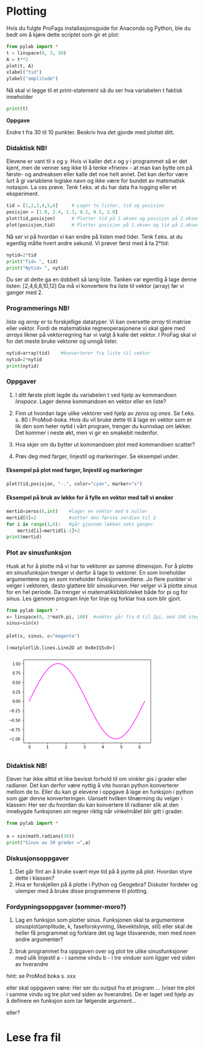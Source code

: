 
# Plotting
Hvis du fulgte ProFags installasjonsguide for Anaconda og Python, ble du bedt om å kjøre dette scriptet som gir et plot: 


```python
from pylab import *
t = linspace(0, 3, 30)
A = t**2
plot(t, A)
xlabel("tid")
ylabel("amplitude")

```

Nå skal vi legge til et print-statement så du ser hva variabelen t faktisk inneholder


```python
print(t)
```

**Oppgave** 

Endre t fra 30 til 10 punkter. Beskriv hva det gjorde med plottet ditt. 

### Didaktisk NB!
Elevene er vant til x og y. Hvis vi kaller det x og y i programmet så er det kjent, men de venner seg ikke til å tenke «friere» - at man kan bytte om på første- og andreaksen eller kalle det noe helt annet. Det kan derfor være lurt å gi variablene logiske navn og ikke være for bundet av matematisk notasjon. 
La oss prøve. Tenk f.eks. at du har data fra logging eller et eksperiment.


```python
tid = [1,2,3,4,5,6]     # Lager to lister, tid og posisjon
posisjon = [1.0, 2.4, 1.3, 0.2, 0.5, 2.0]
plot(tid,posisjon)      # Plotter tid på 1.aksen og posisjon på 2.aksen 
plot(posisjon,tid)      # Plotter posisjon på 1.aksen og tid på 2.aksen
```

Nå ser vi på hvordan vi kan endre på listen med tider. Tenk f.eks. at du egentlig målte hvert andre sekund. Vi prøver først med å ta 2*tid:


```python
nytid=2*tid
print("Tid= ", tid)
print("Nytid= ", nytid)
```

Du ser at dette ga en dobbelt så lang liste. Tanken var egentlig å lage denne listen: [2,4,6,8,10,12] 
Da må vi konvertere fra liste til vektor (array) før vi ganger med 2. 

### Programmerings NB! 
*liste* og *array* er to forskjellige datatyper. Vi kan oversette *array* til matrise eller vektor. Fordi de matematiske regneoperasjonene vi skal gjøre med *arrays* likner på vektorregning har vi valgt å kalle det vektor. I ProFag skal vi for det meste bruke vektorer og unngå lister. 



```python
nytid=array(tid)	#konverterer fra liste til vektor
nytid=2*nytid
print(nytid)
```

### Oppgaver
1) I ditt første plott lagde du variabelen t ved hjelp av kommandoen *linspace*. Lager denne kommandoen en vektor eller en liste?

2) Finn ut hvordan lage ulike vektorer ved hjelp av *zeros* og *ones*. Se f.eks. s. 80 i ProMod-boka. Hvis du vil bruke dette til å lage en vektor som er lik den som heter nytid i vårt program, trenger du kunnskap om løkker. Det kommer i neste økt, men vi gir en smakebit nedenfor. 

3) Hva skjer om du bytter ut kommandoen plot med kommandoen scatter?

4) Prøv deg med farger, linjestil og markeringer. Se eksempel under. 

#### Eksempel på plot med farger, linjestil og markeringer


```python
plot(tid,posisjon, "-.", color="cyan", marker="s")
```

#### Eksempel på bruk av løkke for å fylle en vektor med tall vi ønsker


```python
mertid=zeros(6,int)    #lager en vektor med 6 nuller
mertid[0]=2            #setter den første verdien til 2
for i in range(1,6):   #går gjennom løkken seks ganger
    mertid[i]=mertid[i-1]+2
print(mertid)
```

### Plot av sinusfunksjon
Husk at for å plotte må vi har to vektorer av samme dimensjon. 
For å plotte en sinusfunksjon trenger vi derfor å lage to vektorer. En som inneholder argumentene og en som inneholder funksjonsverdiene. Jo flere punkter vi velger i vektoren, desto glattere blir sinuskurven. 
Her velger vi å plotte sinus for en hel periode. Da trenger vi matematikkbiblioteket både for pi og for sinus. 
Les gjennom program linje for linje og forklar hva som blir gjort.


```python
from pylab import *
x= linspace(0, 2*math.pi, 100)  #vektor går fra 0 til 2pi, med 100 steg i mellom
sinus=sin(x)                    

plot(x, sinus, c="magenta")
```




    [<matplotlib.lines.Line2D at 0x8e315c0>]




![png](output_15_1.png)


### Didaktisk NB!
Elever har ikke alltid et like bevisst forhold til om vinkler gis i grader eller radianer. Det kan derfor være nyttig å vite hvoran python konverterer mellom de to. Eller du kan  gi elevene i oppgave å lage en funksjon i python som gjør denne konverteringen. 
Uansett hvilken tilnærming du velger i klassen: Her ser du hvordan du kan konvertere til radianer slik at den innebygde funksjonen *sin*  regner riktig når vinkelmålet blir gitt i grader. 



```python
from pylab import *

a = sin(math.radians(30))
print("Sinus av 30 grader =",a)

```

### Diskusjonsoppgaver
1) Det går fint an å bruke svært mye tid på å pynte på plot. Hvordan styre dette i klassen?
2) Hva er forskjellen på å plotte i Python og Geogebra? Diskuter fordeler og ulemper med å bruke disse programmene til plotting.

### Fordypningsoppgaver (sommer-moro?)
1) Lag en funksjon som plotter sinus. Funksjonen skal ta argumentene sinusplot(amplitude, k, faseforskyvning, likevektslinje, stil) 
eller skal de heller få programmet og forklare det og lage tilsvarende, men med noen andre argumenter?

2) bruk programmet fra oppgaven over og plot tre ulike sinusfunksjoner med ulik linjestil
a - i samme vindu
b - i tre vinduer som ligger ved siden av hverandre 

hint: se ProMod boka s. xxx

eller skal oppgaven være: 
Her ser du output fra et program ... (viser tre plot i samme vindu og tre plot ved siden av hverandre). De er laget ved hjelp av å definere en funksjon som tar følgende argument...

eller?

# Lese fra fil

